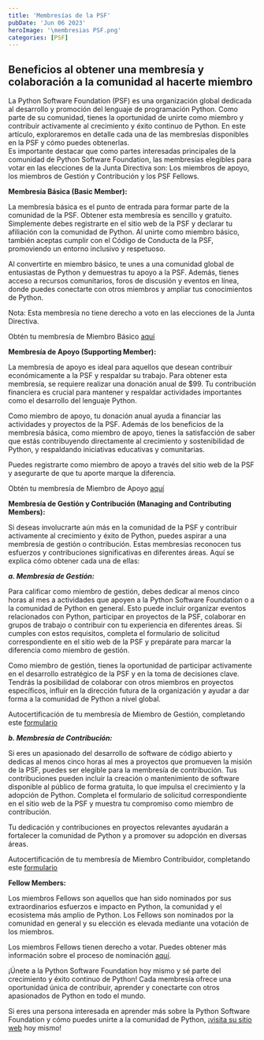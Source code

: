 ```yaml
---
title: 'Membresías de la PSF'
pubDate: 'Jun 06 2023'
heroImage: '\membresias PSF.png'
categories: [PSF]
---
```


## Beneficios al obtener una membresía y colaboración a la comunidad al hacerte miembro

La Python Software Foundation (PSF) es una organización global dedicada al desarrollo y promoción del lenguaje de programación Python. Como parte de su comunidad, tienes la oportunidad de unirte como miembro y contribuir activamente al crecimiento y éxito continuo de Python. En este artículo, exploraremos en detalle cada una de las membresías disponibles en la PSF y cómo puedes obtenerlas.  
Es importante destacar que como partes interesadas principales de la comunidad de Python Software Foundation, las membresías elegibles para votar en las elecciones de la Junta Directiva son: Los miembros de apoyo, los miembros de Gestión y Contribución y los PSF Fellows.

**Membresía Básica (Basic Member):**

La membresía básica es el punto de entrada para formar parte de la comunidad de la PSF. Obtener esta membresía es sencillo y gratuito. Simplemente debes registrarte en el sitio web de la PSF y declarar tu afiliación con la comunidad de Python. Al unirte como miembro básico, también aceptas cumplir con el Código de Conducta de la PSF, promoviendo un entorno inclusivo y respetuoso.  
  
Al convertirte en miembro básico, te unes a una comunidad global de entusiastas de Python y demuestras tu apoyo a la PSF. Además, tienes acceso a recursos comunitarios, foros de discusión y eventos en línea, donde puedes conectarte con otros miembros y ampliar tus conocimientos de Python.  
  
Nota: Esta membresía no tiene derecho a voto en las elecciones de la Junta Directiva.  
  
Obtén tu membresía de Miembro Básico [<u>aquí</u>](https://www.python.org/users/membership/edit/)

**Membresía de Apoyo (Supporting Member):**

La membresía de apoyo es ideal para aquellos que desean contribuir económicamente a la PSF y respaldar su trabajo. Para obtener esta membresía, se requiere realizar una donación anual de \$99. Tu contribución financiera es crucial para mantener y respaldar actividades importantes como el desarrollo del lenguaje Python.

Como miembro de apoyo, tu donación anual ayuda a financiar las actividades y proyectos de la PSF. Además de los beneficios de la membresía básica, como miembro de apoyo, tienes la satisfacción de saber que estás contribuyendo directamente al crecimiento y sostenibilidad de Python, y respaldando iniciativas educativas y comunitarias.

Puedes registrarte como miembro de apoyo a través del sitio web de la PSF y asegurarte de que tu aporte marque la diferencia.

Obtén tu membresía de Miembro de Apoyo [<u>aquí</u>](https://psfmember.org/python-software-foundation-supporting-member-2/)

**Membresía de Gestión y Contribución (Managing and Contributing Members):**

Si deseas involucrarte aún más en la comunidad de la PSF y contribuir activamente al crecimiento y éxito de Python, puedes aspirar a una membresía de gestión o contribución. Estas membresías reconocen tus esfuerzos y contribuciones significativas en diferentes áreas. Aquí se explica cómo obtener cada una de ellas:

***a. Membresía de Gestión:***

Para calificar como miembro de gestión, debes dedicar al menos cinco horas al mes a actividades que apoyen a la Python Software Foundation o a la comunidad de Python en general. Esto puede incluir organizar eventos relacionados con Python, participar en proyectos de la PSF, colaborar en grupos de trabajo o contribuir con tu experiencia en diferentes áreas. Si cumples con estos requisitos, completa el formulario de solicitud correspondiente en el sitio web de la PSF y prepárate para marcar la diferencia como miembro de gestión.  
  
Como miembro de gestión, tienes la oportunidad de participar activamente en el desarrollo estratégico de la PSF y en la toma de decisiones clave. Tendrás la posibilidad de colaborar con otros miembros en proyectos específicos, influir en la dirección futura de la organización y ayudar a dar forma a la comunidad de Python a nivel global.

Autocertificación de tu membresía de Miembro de Gestión, completando este [<u>formulario</u>](https://docs.google.com/forms/d/e/1FAIpQLSfwWBGkzvkWDZrxW3up_M_B7qgt1IWZlx9KJ0ucLA5WJP1vfA/viewform)

***b. Membresía de Contribución:***

Si eres un apasionado del desarrollo de software de código abierto y dedicas al menos cinco horas al mes a proyectos que promueven la misión de la PSF, puedes ser elegible para la membresía de contribución. Tus contribuciones pueden incluir la creación o mantenimiento de software disponible al público de forma gratuita, lo que impulsa el crecimiento y la adopción de Python. Completa el formulario de solicitud correspondiente en el sitio web de la PSF y muestra tu compromiso como miembro de contribución.

Tu dedicación y contribuciones en proyectos relevantes ayudarán a fortalecer la comunidad de Python y a promover su adopción en diversas áreas.

Autocertificación de tu membresía de Miembro Contribuidor, completando este [<u>formulario</u>](https://docs.google.com/forms/d/e/1FAIpQLSfwWBGkzvkWDZrxW3up_M_B7qgt1IWZlx9KJ0ucLA5WJP1vfA/viewform)

**Fellow Members:**

Los miembros Fellows son aquellos que han sido nominados por sus extraordinarios esfuerzos e impacto en Python, la comunidad y el ecosistema más amplio de Python. Los Fellows son nominados por la comunidad en general y su elección es elevada mediante una votación de los miembros.

Los miembros Fellows tienen derecho a votar. Puedes obtener más información sobre el proceso de nominación [<u>aquí</u>](https://www.python.org/psf/fellows/).

¡Únete a la Python Software Foundation hoy mismo y sé parte del crecimiento y éxito continuo de Python! Cada membresía ofrece una oportunidad única de contribuir, aprender y conectarte con otros apasionados de Python en todo el mundo.

Si eres una persona interesada en aprender más sobre la Python Software Foundation y cómo puedes unirte a la comunidad de Python, ¡[<u>visita su sitio web</u>](https://www.python.org/psf/about/) hoy mismo!
